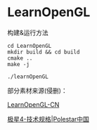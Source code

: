 # LearnOpenGL

构建&运行方法
```
cd LearnOpenGL
mkdir build && cd build
cmake ..
make -j

./learnOpenGL
```

部分素材来源(侵删)：

[LearnOpenGL-CN](https://learnopengl-cn.github.io/)

[极星4-技术规格|Polestar中国](https://www.polestar.cn/zh-cn/polestar-4/specifications/)